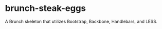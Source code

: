 brunch-steak-eggs
=================

A Brunch skeleton that utilizes Bootstrap, Backbone, Handlebars, and LESS.
